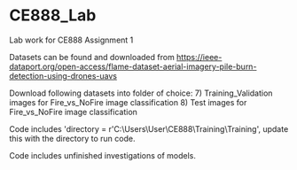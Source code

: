 # CE888_Lab
Lab work for CE888 Assignment 1

Datasets can be found and downloaded from https://ieee-dataport.org/open-access/flame-dataset-aerial-imagery-pile-burn-detection-using-drones-uavs

Download following datasets into folder of choice:
7) Training_Validation images  for Fire_vs_NoFire image classification
8) Test images  for Fire_vs_NoFire image classification

Code includes 'directory = r'C:\Users\User\CE888\Training\Training', update this with the directory to run code. 

Code includes unfinished investigations of models.
